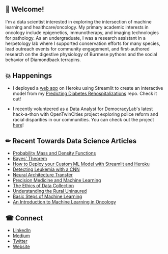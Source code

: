 ## 👋 Welcome!

I'm a data scientist interested in exploring the intersection of machine learning and healthcare/oncology. My primary academic interests in oncology include epigenetics, immunotherapy, and imaging technologies for pathology. As an undergraduate, I was a research assistant in a herpetology lab where I supported conservation efforts for many species, lead outreach events for community engagement, and first-authored research on the digestive physiology of Burmese pythons and the social behavior of Diamondback terrapins.

## 💥 Happenings

* I deployed a [web app](https://diabetes-hospitalization.herokuapp.com/) on Heroku using Streamlit to create an interactive model from my [Predicting Diabetes Rehospitalizations](https://github.com/ArenCarpenter/Diabetes_Hospitalizations) repo. Check it out!

* I recently volunteered as a Data Analyst for DemocracyLab's latest hack-a-thon with OpenTwinCities project exploring police reform and racial disparities in our communities. You can check out the project [here](https://github.com/OpenTwinCities/policing-and-public-safety-data-toolkit)!

## &#x270f; Recent Towards Data Science Articles 

* [Probability Mass and Density Functions](https://towardsdatascience.com/probability-mass-and-density-functions-eab86a81d021)
* [Bayes’ Theorem](https://towardsdatascience.com/bayes-theorem-475ab96b019f)
* [How to Deploy your Custom ML Model with Streamlit and Heroku](https://towardsdatascience.com/how-to-deploy-your-custom-ml-model-with-streamlit-and-heroku-53456cb054fb)
* [Detecting Leukemia with a CNN](https://towardsdatascience.com/detecting-leukemia-with-a-cnn-af699b19ab99)
* [Neural Architecture Transfer](https://towardsdatascience.com/neural-architecture-transfer-54226b2306e3)
* [Precision Medicine and Machine Learning](https://towardsdatascience.com/precision-medicine-and-machine-learning-11060caa3065)
* [The Ethics of Data Collection](https://towardsdatascience.com/the-ethics-of-data-collection-9573dc0ae240)
* [Understanding the Rural Uninsured](https://towardsdatascience.com/understanding-the-rural-uninsured-c14921796e5e)
* [Basic Steps of Machine Learning](https://towardsdatascience.com/basic-steps-of-machine-learning-56495730c0e5)
* [An Introduction to Machine Learning in Oncology](https://towardsdatascience.com/machine-learning-ai-applications-in-oncology-73a8963c4735)

## &#x260e; Connect

* [LinkedIn](https://www.linkedin.com/in/aren-carpenter/)
* [Medium](https://arencarpenter.medium.com/)
* [Twitter](https://twitter.com/ArenCarpenter)
* [Website](http://www.arencarpenter.com/)
